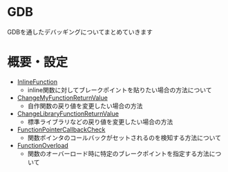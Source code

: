 GDB
====
GDBを通したデバッギングについてまとめていきます

# 概要・設定
- [InlineFunction](InlineFunction)
  - inline関数に対してブレークポイントを貼りたい場合の方法について
- [ChangeMyFunctionReturnValue](ChangeMyFunctionReturnValue)
  - 自作関数の戻り値を変更したい場合の方法
- [ChangeLibraryFunctionReturnValue](ChangeLibraryFunctionReturnValue)
  - 標準ライブラリなどの戻り値を変更したい場合の方法
- [FunctionPointerCallbackCheck](FunctionPointerCallbackCheck)
  - 関数ポインタのコールバックがセットされるのを検知する方法について
- [FunctionOverload](FunctionOverload)
  - 関数のオーバーロード時に特定のブレークポイントを指定する方法について

